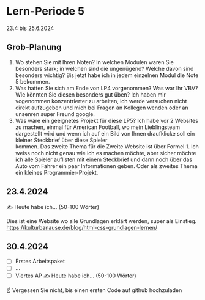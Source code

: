 # Lern-Periode 5
23.4 bis 25.6.2024

## Grob-Planung
1. Wo stehen Sie mit Ihren Noten? In welchen Modulen waren Sie besonders stark; in welchen sind die ungenügend? Welche davon sind besonders wichtig?
   Bis jetzt habe ich in jedem einzelnen Modul die Note 5 bekommen.
2. Was hatten Sie sich am Ende von LP4 vorgenommen? Was war Ihr VBV? Wie könnten Sie diesen besonders gut üben?
   Ich haben mir vogenommen konzentrierter zu arbeiten, ich werde versuchen nicht direkt aufzugeben und mich bei Fragen an Kollegen wenden oder an unsenren super Freund google.
3. Was wäre ein geeignetes Projekt für diese LP5?
   Ich habe vor 2 Websites zu machen, einmal für American Football, wo mein Lieblingsteam dargestellt wird und wenn ich auf ein Bild von Ihnen draufklicke soll ein kleiner Steckbrief über diese Spieler       
   kommen. Das zweite Thema für die Zweite Website ist über Formel 1. Ich weiss noch nicht genau wie ich es machen möchte, aber sicher möchte ich alle Spieler auflisten mit einem Steckbrief und dann noch über 
   das Auto vom Fahrer ein paar Informationen geben. Oder als zweites Thema ein kleines Programmier-Projekt.

## 23.4.2024
✍️ Heute habe ich... (50-100 Wörter)

Dies ist eine Website wo alle Grundlagen erklärt werden, super als Einstieg.
https://kulturbanause.de/blog/html-css-grundlagen-lernen/
## 30.4.2024
- [ ] Erstes Arbeitspaket
- [ ] ...
- [ ] Viertes AP
✍️ Heute habe ich... (50-100 Wörter)

☝️ Vergessen Sie nicht, bis einen ersten Code auf github hochzuladen
